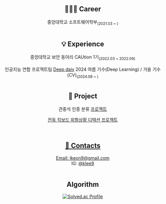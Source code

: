 <div align="center">
<br/>

## 🧑🏻‍💻 Career
  <p>중앙대학교 소프트웨어학부<sub/>(2021.03 ~ )<sub/></br></sub></br>


## 💡 Experience
  <p>중앙대학교 보안 동아리 CAUtion 1기<sub/>(2022.03 ~ 2022.09)<sub/></br>
  <p>인공지능 연합 프로젝트팀 <a href="https://deepdaiv.oopy.io/">Deep daiv</a> 2024 여름 기수(Deep Learning) / 가을 기수(CV)<sub/>(2024.08 ~ )<sub/></br></br>


## 🔎 Project
  <p>관중석 인종 분류 <a href="https://github.com/klee9/Spectator-Ethnicity-Classifier">프로젝트</p>
  <p>전동 킥보드 위험상황 디텍션 <a href="https://github.com/klee9/Kickboard-Detection">프로젝트</p>
  
<br/>
  
## 🌱 Contacts
  Email: lkeon9@gmail.com<br>
  IG: <a href="https://www.instagram.com/klee9/">@klee9</a><br><br>

## Algorithm
[![Solved.ac Profile](http://mazassumnida.wtf/api/v2/generate_badge?boj=klee9)](https://solved.ac/klee9/)

</div>
